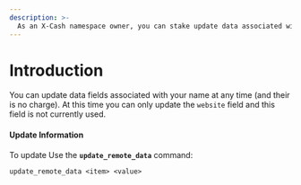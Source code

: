 ```yaml
---
description: >-
  As an X-Cash namespace owner, you can stake update data associated with it.
---
```


# Introduction

You can update data fields associated with your name at any time (and their is no charge). At this time you can only update the `website` field and this field is not currently used.

#### Update Information

To update Use the **`update_remote_data`** command:

```text
update_remote_data <item> <value>
```

